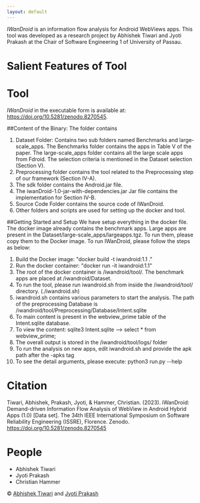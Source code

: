 ```yaml
---
layout: default
---
```


*IWanDroid* is an information flow analysis for Android WebViews apps. This tool was developed as a research project by Abhishek Tiwari and Jyoti Prakash at the Chair of Software Engineering 1 of University of Passau. 


# Salient Features of Tool  


# Tool
*IWanDroid* in the executable form is available at: https://doi.org/10.5281/zenodo.8270545. 

##Content of the Binary:
 The folder contains 
 1. Dataset Folder: Contains two sub folders named Benchmarks and large-scale_apps. The Benchmarks folder contains the apps in Table V of the paper. The large-scale_apps folder contains all the large scale apps from Fdroid. The selection criteria is mentioned in the Dataset selection (Section V).
 2. Preprocessing folder contains the tool related to the Preprocessing step of our framework (Section IV-A).
 3. The sdk folder contains the Android.jar file.
 4. The iwanDroid-1.0-jar-with-dependencies.jar Jar file contains the implementation for Section IV-B.
 5. Source Code Folder contains the source code of IWanDroid.
 6. Other folders and scripts are used for setting up the docker and tool. 
 
 ##Getting Started and Setup
 We have setup everything in the docker file. The docker image already contains the benchmark apps. Large apps are present in the Dataset/large-scale_apps/largeapps.tgz. To run them, please copy them to the Docker image. To run IWanDroid, please follow the steps as below:

1. Build the Docker image: "docker build -t iwandroid:1.1 ."
2. Run the docker container: "docker run -it iwandroid:1.1"   
3. The root of the docker container is /iwandroid/tool/. The benchmark apps are placed at /iwandroid/Dataset.
4. To run the tool, please run iwandroid.sh from inside the /iwandroid/tool/ directory. (./iwandroid.sh)
5. iwandroid.sh contains various parameters to start the analysis. The path of the preprocessing Database is /iwandroid/tool/Preprocessing/Database/Intent.sqlite
6. To main content is present in the webview_prime table of the Intent.sqlite database.
7. To view the content: sqlite3 Intent.sqlite --> select * from webview_prime;
8. The overall output is stored in the /iwandroid/tool/logs/ folder
9. To run the analysis on new apps, edit iwandroid.sh and provide the apk path after the -apks tag 
10. To see the detail arguments, please execute: python3 run.py --help

# Citation
Tiwari, Abhishek, Prakash, Jyoti, & Hammer, Christian. (2023). iWanDroid: Demand-driven Information Flow Analysis of WebView in Android Hybrid Apps (1.0) [Data set]. The 34th IEEE International Symposium on Software Reliability Engineering (ISSRE), Florence. Zenodo. https://doi.org/10.5281/zenodo.8270545
# People

- Abhishek Tiwari
- Jyoti Prakash
- Christian Hammer

&copy; [Abhishek Tiwari](https://sites.google.com/view/dr-abhishek-tiwari/home) and [Jyoti Prakash](https://jpksh90.github.io)
